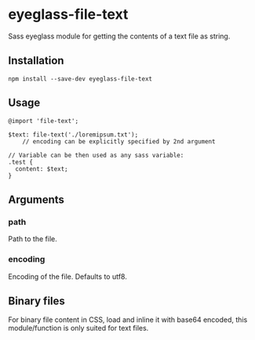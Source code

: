 # eyeglass-file-text

Sass eyeglass module for getting the contents of a text file as string.


Installation
------------
````
npm install --save-dev eyeglass-file-text
````


Usage
-----
````
@import 'file-text';

$text: file-text('./loremipsum.txt');
    // encoding can be explicitly specified by 2nd argument

// Variable can be then used as any sass variable:
.test {
  content: $text;
}
````


Arguments
---------
### path
Path to the file.

### encoding
Encoding of the file.
Defaults to utf8.


Binary files
------------

For binary file content in CSS, load and inline it with base64 encoded, 
this module/function is only suited for text files.
